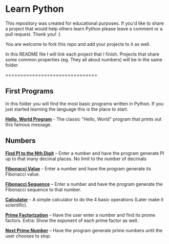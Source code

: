 Learn Python
========

This repository was created for educational purposes. If you'd like to share a project that would help others learn Python please leave a comment or a pull request. Thank you! :)

You are welcome to fork this repo and add your projects to it as well.

In this README file I will link each project that I finish. Projects that share some common properties (eg. They all about numbers) will be in the same folder.

===============================

First Programs
---------

In this folder you will find the most basic programs written in Python. If you just started learning the language this is the place to start.

[**Hello, World Program**](https://github.com/MrBlaise/learnpython/blob/master/First_programs/helloworld.py) - The classic "Hello, World" program that prints out this famous message.

Numbers
---------

[**Find PI to the Nth Digit**](https://github.com/MrBlaise/learnpython/blob/master/Numbers/pi.py) – Enter a number and have the program generate PI up to that many decimal places. No limit to the number of decimals

[**Fibonacci Value**](https://github.com/MrBlaise/learnpython/blob/master/Numbers/fibonacci_value.py) - Enter a number and have the program generate its Fibonacci value.

[**Fibonacci Sequence**](https://github.com/MrBlaise/learnpython/blob/master/Numbers/fibonacci.py) – Enter a number and have the program generate the Fibonacci sequence to that number.

[**Calculator**](https://github.com/MrBlaise/learnpython/blob/master/Numbers/calc.py) - A simple calculator to do the 4 basic operations (Later make it scientific).

[**Prime Factorization**](https://github.com/MrBlaise/learnpython/blob/master/Numbers/prime.py) – Have the user enter a number and find its prome factors. Extra: Show the exponent of each prime factor as well.

[**Next Prime Number**](https://github.com/MrBlaise/learnpython/blob/master/Numbers/next_prime.py) – Have the program generate prime numbers until the user chooses to stop.
